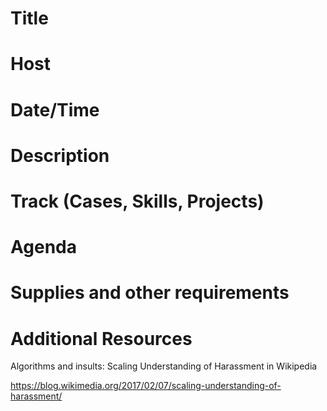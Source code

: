 # Title
# Host
# Date/Time

# Description

# Track (Cases, Skills, Projects)

# Agenda

# Supplies and other requirements 

# Additional Resources

Algorithms and insults: Scaling Understanding of Harassment in Wikipedia

https://blog.wikimedia.org/2017/02/07/scaling-understanding-of-harassment/

